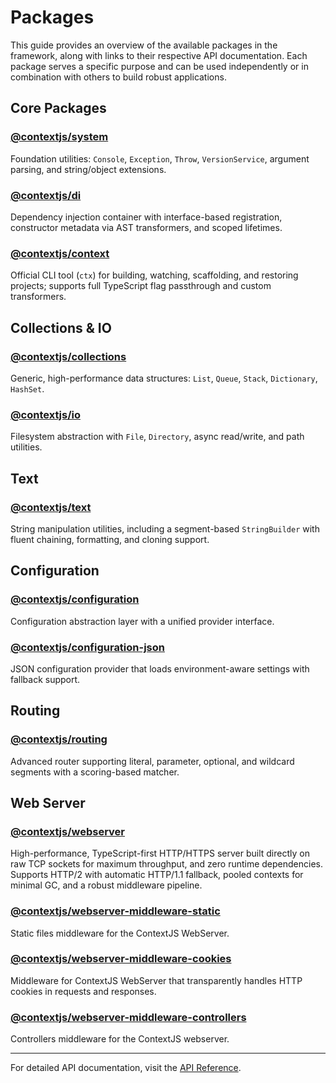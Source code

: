 # Packages

This guide provides an overview of the available packages in the framework, along with links to their respective API documentation. Each package serves a specific purpose and can be used independently or in combination with others to build robust applications.

## Core Packages

### [@contextjs/system](../api/system.md)

Foundation utilities: `Console`, `Exception`, `Throw`, `VersionService`, argument parsing, and string/object extensions.

### [@contextjs/di](../api/di.md)

Dependency injection container with interface-based registration, constructor metadata via AST transformers, and scoped lifetimes.

### [@contextjs/context](../api/context.md)

Official CLI tool (`ctx`) for building, watching, scaffolding, and restoring projects; supports full TypeScript flag passthrough and custom transformers.

## Collections & IO

### [@contextjs/collections](../api/collections.md)

Generic, high-performance data structures: `List`, `Queue`, `Stack`, `Dictionary`, `HashSet`.

### [@contextjs/io](../api/io.md)

Filesystem abstraction with `File`, `Directory`, async read/write, and path utilities.

## Text

### [@contextjs/text](../api/text.md)

String manipulation utilities, including a segment-based `StringBuilder` with fluent chaining, formatting, and cloning support.

## Configuration

### [@contextjs/configuration](../api/configuration.md)

Configuration abstraction layer with a unified provider interface.

### [@contextjs/configuration-json](../api/configuration-json.md)

JSON configuration provider that loads environment-aware settings with fallback support.

## Routing

### [@contextjs/routing](../api/routing.md)

Advanced router supporting literal, parameter, optional, and wildcard segments with a scoring-based matcher.

## Web Server

### [@contextjs/webserver](../api/webserver.md)

High-performance, TypeScript-first HTTP/HTTPS server built directly on raw TCP sockets for maximum throughput, and zero runtime dependencies. Supports HTTP/2 with automatic HTTP/1.1 fallback, pooled contexts for minimal GC, and a robust middleware pipeline.

### [@contextjs/webserver-middleware-static](../api/webserver-middleware-static.md)

Static files middleware for the ContextJS WebServer.

### [@contextjs/webserver-middleware-cookies](../api/webserver-middleware-cookies.md)

Middleware for ContextJS WebServer that transparently handles HTTP cookies in requests and responses.

### [@contextjs/webserver-middleware-controllers](../api/webserver-middleware-controllers.md)

Controllers middleware for the ContextJS webserver.

---

For detailed API documentation, visit the [API Reference](../api/index.md).
